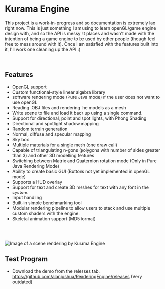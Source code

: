# Kurama Engine

<p> This project is a work-in-progress and so documentation is extremely lax right now. This is just something I am using to learn openGL/game engine design with, and so the API is messy at places and wasn't made with the intention of being a game engine to be used by other people (though feel free to mess around with it). Once I am satisfied with the features built into it, I'll work one cleaning up the API :) </p>
&nbsp &nbsp &nbsp

## Features
* OpenGL support
* Custom functional-style linear algebra library
* software rendering mode (Pure Java mode) if the user does not want to use openGL
* Reading .OBJ files and rendering the models as a mesh
* Write scene to file and load it back up using a single command. 
* Support for directional, point and spot lights, with Phong Shading
* Directional and spotlight shadow mapping
* Random terrain generation
* Normal, diffuse and specular mapping
* Sky box
* Multiple materials for a single mesh (one draw call)
* Capable of triangulating n-gons (polygons with number of sides greater than 3) and other 3D modelling features
* Switching between Matrix and Quaternion rotation mode (Only in Pure Java Rendering Mode)
* Ability to create basic GUI (Buttons not yet implemented in openGL mode)
* Supports a HUD overlay
* Support for text and create 3D meshes for text with any font in the system.
* Input handling
* Built-in simple benchmarking tool
* Modular rendering pipeline to allow users to stack and use multiple custom shaders with the engine. 
* Skeletal animation support (MD5 format)

<br>
<br>

![Image of a scene rendering by Kurama Engine](https://github.com/alanjoshua/Kurama-Engine/blob/master/images/java.exe%20Screenshot%202020.05.27%20-%2017.23.05.63.png)

## Test Program
* Download the demo from the releases tab. https://github.com/alanjoshua/RenderingEngine/releases  (Very outdated)



